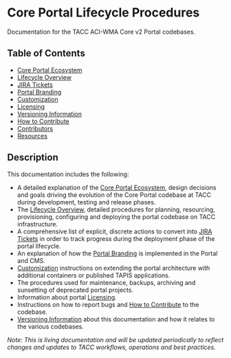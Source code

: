 # Core Portal Lifecycle Procedures

Documentation for the TACC ACI-WMA Core v2 Portal codebases.

## Table of Contents

- [Core Portal Ecosystem](pages/ecosystem.md)
- [Lifecycle Overview](pages/overview.md)
- [JIRA Tickets](pages/jira-tickets.md)
- [Portal Branding](pages/branding.md)
- [Customization](pages/customization.md)
- [Licensing](pages/licensing.md)
- [Versioning Information](pages/versioning-information.md)
- [How to Contribute](pages/how-to-contribute.md)
- [Contributors](pages/contributors.md)
- [Resources](pages/resources.md)

## Description

This documentation includes the following:

- A detailed explanation of the [Core Portal Ecosystem](pages/ecosystem.md), design decisions and goals driving the evolution of the Core Portal codebase at TACC during development, testing and release phases.
- The [Lifecycle Overview](pages/overview.md), detailed procedures for planning, resourcing, provisioning, configuring and deploying the portal codebase on TACC infrastructure.
- A comprehensive list of explicit, discrete actions to convert into [JIRA Tickets](pages/jira-tickets.md) in order to track progress during the deployment phase of the portal lifecycle.
- An explanation of how the [Portal Branding](pages/branding.md) is implemented in the Portal and CMS.
- [Customization](pages/customization.md) instructions on extending the portal architecture with additional containers or published TAPIS applications.
- The procedures used for maintenance, backups, archiving and sunsetting of deprecated portal projects.
- Information about portal [Licensing](pages/licensing.md).
- Instructions on how to report bugs and [How to Contribute](pages/how-to-contribute.md) to the codebase.
- [Versioning Information](pages/versioning-information.md) about this documentation and how it relates to the various codebases.

_Note: This is living documentation and will be updated periodically to reflect changes and updates to TACC workflows, operations and best practices._
